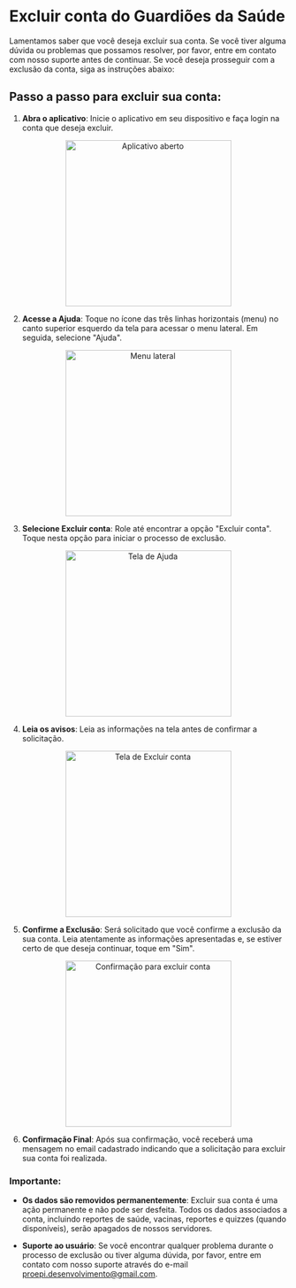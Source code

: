 # Excluir conta do Guardiões da Saúde

Lamentamos saber que você deseja excluir sua conta. Se você tiver alguma dúvida ou problemas que possamos resolver, por favor, entre em contato com nosso suporte antes de continuar. Se você deseja prosseguir com a exclusão da conta, siga as instruções abaixo:

## Passo a passo para excluir sua conta:

1. **Abra o aplicativo**: Inicie o aplicativo em seu dispositivo e faça login na conta que deseja excluir.

<div align="center">
  <img src="/guardioes-site/_imagens/IMG_6953.PNG?raw=True" alt="Aplicativo aberto" width="300">
</div>

2. **Acesse a Ajuda**: Toque no ícone das três linhas horizontais (menu) no canto superior esquerdo da tela para acessar o menu lateral. Em seguida, selecione "Ajuda".

<div align="center">
  <img src="/guardioes-site/_imagens/IMG_6954.PNG?raw=True" alt="Menu lateral" width="300">
</div>

3. **Selecione Excluir conta**: Role até encontrar a opção "Excluir conta". Toque nesta opção para iniciar o processo de exclusão.

<div align="center">
  <img src="/guardioes-site/_imagens/IMG_6955.PNG?raw=True" alt="Tela de Ajuda" width="300">
</div>

4. **Leia os avisos**: Leia as informações na tela antes de confirmar a solicitação.

<div align="center">
  <img src="/guardioes-site/_imagens/IMG_6956.PNG?raw=True" alt="Tela de Excluir conta" width="300">
</div>

5. **Confirme a Exclusão**: Será solicitado que você confirme a exclusão da sua conta. Leia atentamente as informações apresentadas e, se estiver certo de que deseja continuar, toque em "Sim".

<div align="center">
  <img src="/guardioes-site/_imagens/IMG_6957.PNG?raw=True" alt="Confirmação para excluir conta" width="300">
</div>

6. **Confirmação Final**: Após sua confirmação, você receberá uma mensagem no email cadastrado indicando que a solicitação para excluir sua conta foi realizada.

### Importante:

- **Os dados são removidos permanentemente**: Excluir sua conta é uma ação permanente e não pode ser desfeita. Todos os dados associados a conta, incluindo reportes de saúde, vacinas, reportes e quizzes (quando disponíveis), serão apagados de nossos servidores.

- **Suporte ao usuário**: Se você encontrar qualquer problema durante o processo de exclusão ou tiver alguma dúvida, por favor, entre em contato com nosso suporte através do e-mail proepi.desenvolvimento@gmail.com.

